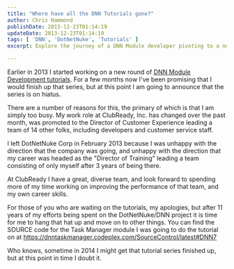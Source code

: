 ```yaml
---
title: "Where have all the DNN Tutorials gone?"
author: Chris Hammond
publishDate: 2013-12-23T01:14:19
updateDate: 2013-12-23T01:14:19
tags: [ 'DNN', 'DotNetNuke', 'Tutorials' ]
excerpt: Explore the journey of a DNN Module developer pivoting to a new role at ClubReady, Inc. Learn about his transition and future plans for DNN tutorials.

---
```

<p>Earlier in 2013 I started working on a new round of <a href="https://www.christoc.com/Tutorials/DNN7-TaskManager-Series" target="_blank">DNN Module Development tutorials</a>. For a few months now I've been promising that I would finish up that series, but at this point I am going to announce that the series is on hiatus.&nbsp;</p> <p>There are a number of reasons for this, the primary of which is that I am simply too busy. My work role at ClubReady, Inc. has changed over the past month, was promoted to the Director of Customer Experience leading a team of 14 other folks, including developers and customer service staff.</p> <p>I left DotNetNuke Corp in February 2013 because I was unhappy with the direction that the company was going, and unhappy with the direction that my career was headed as the "Director of Training" leading a team consisting of only myself after 3 years of being there.&nbsp;</p> <p>At ClubReady I have a great, diverse team, and look forward to spending more of my time working on improving the performance of that team, and my own career skills.</p> <p>For those of you who are waiting on the tutorials, my apologies, but after 11 years of my efforts being spent on the DotNetNuke/DNN project it is time for me to hang that hat up and move on to other things. You can find the SOURCE code for the Task Manager module I was going to do the tutorial on at&nbsp;<a href="https://dnntaskmanager.codeplex.com/SourceControl/latest#DNN7">https://dnntaskmanager.codeplex.com/SourceControl/latest#DNN7</a></p> <p><span>Who knows, sometime in 2014 I might get that tutorial series finished up, but at this point in time I doubt it.&nbsp;</span></p>




